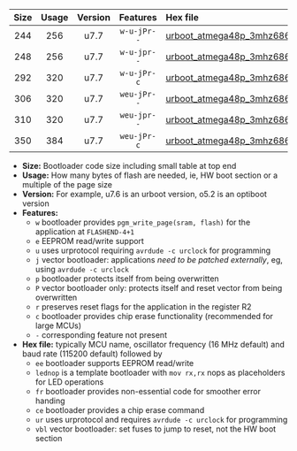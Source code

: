 |Size|Usage|Version|Features|Hex file|
|:-:|:-:|:-:|:-:|:--|
|244|256|u7.7|`w-u-jPr--`|[urboot_atmega48p_3mhz6864_115200bps_lednop_ur_vbl.hex](https://raw.githubusercontent.com/stefanrueger/urboot.hex/main/mcus/atmega48p/fcpu_3mhz6864/115200_bps/urboot_atmega48p_3mhz6864_115200bps_lednop_ur_vbl.hex)|
|248|256|u7.7|`w-u-jpr--`|[urboot_atmega48p_3mhz6864_115200bps_lednop_fr_ur_vbl.hex](https://raw.githubusercontent.com/stefanrueger/urboot.hex/main/mcus/atmega48p/fcpu_3mhz6864/115200_bps/urboot_atmega48p_3mhz6864_115200bps_lednop_fr_ur_vbl.hex)|
|292|320|u7.7|`w-u-jPr-c`|[urboot_atmega48p_3mhz6864_115200bps_lednop_fr_ce_ur_vbl.hex](https://raw.githubusercontent.com/stefanrueger/urboot.hex/main/mcus/atmega48p/fcpu_3mhz6864/115200_bps/urboot_atmega48p_3mhz6864_115200bps_lednop_fr_ce_ur_vbl.hex)|
|306|320|u7.7|`weu-jPr--`|[urboot_atmega48p_3mhz6864_115200bps_ee_lednop_ur_vbl.hex](https://raw.githubusercontent.com/stefanrueger/urboot.hex/main/mcus/atmega48p/fcpu_3mhz6864/115200_bps/urboot_atmega48p_3mhz6864_115200bps_ee_lednop_ur_vbl.hex)|
|310|320|u7.7|`weu-jpr--`|[urboot_atmega48p_3mhz6864_115200bps_ee_lednop_fr_ur_vbl.hex](https://raw.githubusercontent.com/stefanrueger/urboot.hex/main/mcus/atmega48p/fcpu_3mhz6864/115200_bps/urboot_atmega48p_3mhz6864_115200bps_ee_lednop_fr_ur_vbl.hex)|
|350|384|u7.7|`weu-jPr-c`|[urboot_atmega48p_3mhz6864_115200bps_ee_lednop_fr_ce_ur_vbl.hex](https://raw.githubusercontent.com/stefanrueger/urboot.hex/main/mcus/atmega48p/fcpu_3mhz6864/115200_bps/urboot_atmega48p_3mhz6864_115200bps_ee_lednop_fr_ce_ur_vbl.hex)|

- **Size:** Bootloader code size including small table at top end
- **Usage:** How many bytes of flash are needed, ie, HW boot section or a multiple of the page size
- **Version:** For example, u7.6 is an urboot version, o5.2 is an optiboot version
- **Features:**
  + `w` bootloader provides `pgm_write_page(sram, flash)` for the application at `FLASHEND-4+1`
  + `e` EEPROM read/write support
  + `u` uses urprotocol requiring `avrdude -c urclock` for programming
  + `j` vector bootloader: applications *need to be patched externally*, eg, using `avrdude -c urclock`
  + `p` bootloader protects itself from being overwritten
  + `P` vector bootloader only: protects itself and reset vector from being overwritten
  + `r` preserves reset flags for the application in the register R2
  + `c` bootloader provides chip erase functionality (recommended for large MCUs)
  + `-` corresponding feature not present
- **Hex file:** typically MCU name, oscillator frequency (16 MHz default) and baud rate (115200 default) followed by
  + `ee` bootloader supports EEPROM read/write
  + `lednop` is a template bootloader with `mov rx,rx` nops as placeholders for LED operations
  + `fr` bootloader provides non-essential code for smoother error handing
  + `ce` bootloader provides a chip erase command
  + `ur` uses urprotocol and requires `avrdude -c urclock` for programming
  + `vbl` vector bootloader: set fuses to jump to reset, not the HW boot section

